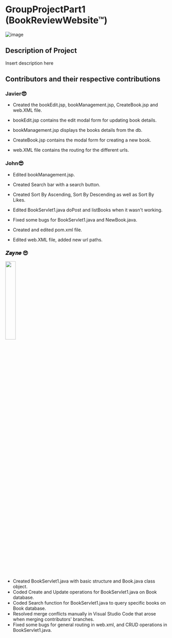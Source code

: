 # GroupProjectPart1 (BookReviewWebsite™)
![image](https://user-images.githubusercontent.com/85160539/152654805-c8defdff-a8be-4bcb-ab8e-4202b0f04d13.png)

## Description of Project
Insert description here

## Contributors and their respective contributions

### Javier😎
- Created the bookEdit.jsp, bookManagement.jsp, CreateBook.jsp and web.XML file.

- bookEdit.jsp contains the edit modal form for updating book details.

- bookManagement.jsp displays the books details from the db.

- CreateBook.jsp contains the modal form for creating a new book.

- web.XML file contains the routing for the different urls.

### John😎
- Edited bookManagement.jsp.

- Created Search bar with a search button.

- Created Sort By Ascending, Sort By Descending as well as Sort By Likes.

- Edited BookServlet1.java doPost and listBooks when it wasn't working.

- Fixed some bugs for BookServlet1.java and NewBook.java.

- Created and edited pom.xml file.

- Edited web.XML file, added new url paths.

### 𝒁𝒂𝒚𝒏𝒆 😎
<img src ="https://user-images.githubusercontent.com/85160539/152654454-13bacacd-9246-4455-9d5c-4d8a06bb8a36.jpg" width=25% height=25%>

- Created BookServlet1.java with basic structure and Book.java class object.
- Coded Create and Update operations for BookServlet1.java on Book database.
- Coded Search function for BookServlet1.java to query specific books on Book database.
- Resolved merge conflicts manually in Visual Studio Code that arose when merging contributors' branches.
- Fixed some bugs for general routing in web.xml, and CRUD operations in BookServlet1.java.



